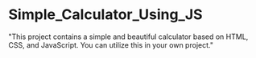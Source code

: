 # Simple_Calculator_Using_JS
"This project contains a simple and beautiful calculator based on HTML, CSS, and JavaScript. You can utilize this in your own project."
